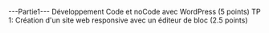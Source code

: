 ---Partie1---
Développement Code et noCode avec WordPress (5 points)
TP 1: Création d'un site web responsive avec un éditeur de bloc (2.5 points)
